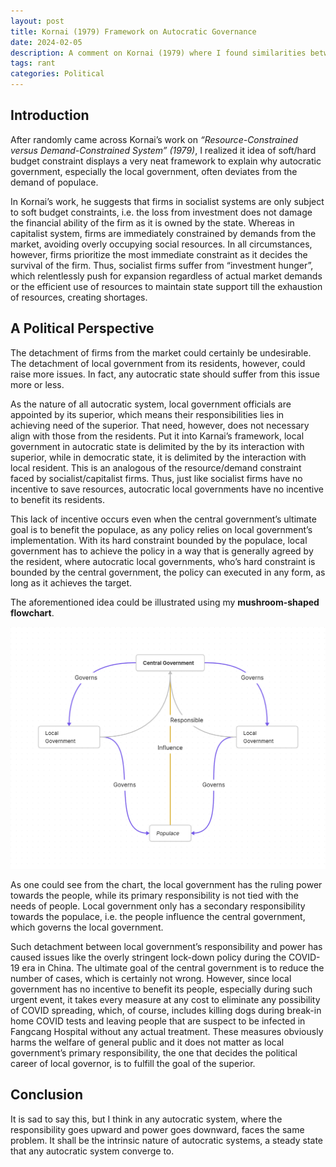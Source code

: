 ```yaml
---
layout: post
title: Kornai (1979) Framework on Autocratic Governance
date: 2024-02-05
description: A comment on Kornai (1979) where I found similarities between socialist firms and autocratic local governments
tags: rant
categories: Political
---
```


## Introduction

After randomly came across Kornai’s work on _“Resource-Constrained versus Demand-Constrained System” (1979)_, I realized it idea of soft/hard budget constraint displays a very neat framework to explain why autocratic government, especially the local government, often deviates from the demand of populace.

In Kornai’s work, he suggests that firms in socialist systems are only subject to soft budget constraints, i.e. the loss from investment does not damage the financial ability of the firm as it is owned by the state. Whereas in capitalist system, firms are immediately constrained by demands from the market, avoiding overly occupying social resources. In all circumstances, however, firms prioritize the most immediate constraint as it decides the survival of the firm. Thus, socialist firms suffer from “investment hunger”, which relentlessly push for expansion regardless of actual market demands or the efficient use of resources to maintain state support till the exhaustion of resources, creating shortages.

## A Political Perspective

The detachment of firms from the market could certainly be undesirable. The detachment of local government from its residents, however, could raise more issues. In fact, any autocratic state should suffer from this issue more or less.

As the nature of all autocratic system, local government officials are appointed by its superior, which means their responsibilities lies in achieving need of the superior. That need, however, does not necessary align with those from the residents. Put it into Karnai’s framework, local government in autocratic state is delimited by the by its interaction with superior, while in democratic state, it is delimited by the interaction with local resident. This is an analogous of the resource/demand constraint faced by socialist/capitalist firms. Thus, just like socialist firms have no incentive to save resources, autocratic local governments have no incentive to benefit its residents.

This lack of incentive occurs even when the central government’s ultimate goal is to benefit the populace, as any policy relies on local government’s implementation. With its hard constraint bounded by the populace, local government has to achieve the policy in a way that is generally agreed by the resident, where autocratic local governments, who’s hard constraint is bounded by the central government, the policy can executed in any form, as long as it achieves the target.

The aforementioned idea could be illustrated using my **mushroom-shaped flowchart**.

![Mushroom Flowchart](/assets/img/Mushroom.png)

As one could see from the chart, the local government has the ruling power towards the people, while its primary responsibility is not tied with the needs of people. Local government only has a secondary responsibility towards the populace, i.e. the people influence the central government, which governs the local government.

Such detachment between local government’s responsibility and power has caused issues like the overly stringent lock-down policy during the COVID-19 era in China. The ultimate goal of the central government is to reduce the number of cases, which is certainly not wrong. However, since local government has no incentive to benefit its people, especially during such urgent event, it takes every measure at any cost to eliminate any possibility of COVID spreading, which, of course, includes killing dogs during break-in home COVID tests and leaving people that are suspect to be infected in Fangcang Hospital without any actual treatment. These measures obviously harms the welfare of general public and it does not matter as local government’s primary responsibility, the one that decides the political career of local governor, is to fulfill the goal of the superior.

## Conclusion

It is sad to say this, but I think in any autocratic system, where the responsibility goes upward and power goes downward, faces the same problem. It shall be the intrinsic nature of autocratic systems, a steady state that any autocratic system converge to.
